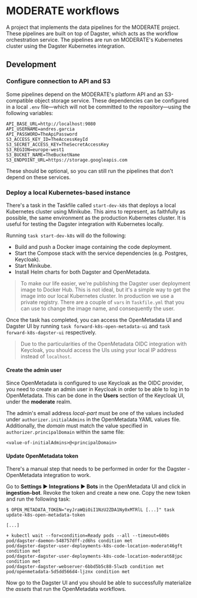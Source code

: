 # MODERATE workflows

A project that implements the data pipelines for the MODERATE project. These pipelines are built on top of Dagster, which acts as the workflow orchestration service. The pipelines are run on MODERATE's Kubernetes cluster using the Dagster Kubernetes integration.

## Development

### Configure connection to API and S3

Some pipelines depend on the MODERATE's platform API and an S3-compatible object storage service. These dependencies can be configured in a local `.env` file—which will not be committed to the repository—using the following variables:

```console
API_BASE_URL=http://localhost:9080
API_USERNAME=andres.garcia
API_PASSWORD=TheApiPassword
S3_ACCESS_KEY_ID=TheAccessKeyId
S3_SECRET_ACCESS_KEY=TheSecretAccessKey
S3_REGION=europe-west1
S3_BUCKET_NAME=TheBucketName
S3_ENDPOINT_URL=https://storage.googleapis.com
```

These should be optional, so you can still run the pipelines that don't depend on these services.

### Deploy a local Kubernetes-based instance

There's a task in the Taskfile called `start-dev-k8s` that deploys a local Kubernetes cluster using Minikube. This aims to represent, as faithfully as possible, the same environment as the production Kubernetes cluster. It is useful for testing the Dagster integration with Kubernetes locally.

Running `task start-dev-k8s` will do the following:

* Build and push a Docker image containing the code deployment.
* Start the Compose stack with the service dependencies (e.g. Postgres, Keycloak).
* Start Minikube.
* Install Helm charts for both Dagster and OpenMetadata.

> To make our life easier, we're publishing the Dagster user deployment image to Docker Hub. This is not ideal, but it's a simple way to get the image into our local Kubernetes cluster. In production we use a private registry. There are a couple of `vars` in `Taskfile.yml` that you can use to change the image name, and consequently the user.

Once the task has completed, you can access the OpenMetadata UI and Dagster UI by running `task forward-k8s-open-metadata-ui` and `task forward-k8s-dagster-ui` respectively.

> Due to the particularities of the OpenMetadata OIDC integration with Keycloak, you should access the UIs using your local IP address instead of `localhost`.

#### Create the admin user

Since OpenMetadata is configured to use Keycloak as the OIDC provider, you need to create an admin user in Keycloak in order to be able to log in to OpenMetadata. This can be done in the **Users** section of the Keycloak UI, under the **moderate** realm.

The admin's email address *local-part* must be one of the values included under `authorizer.initialAdmins` in the OpenMetadata YAML values file. Additionally, the *domain* must match the value specified in `authorizer.principalDomain` within the same file:

```console
<value-of-initialAdmins>@<principalDomain>
```

#### Update OpenMetadata token

There's a manual step that needs to be performed in order for the Dagster - OpenMetadata integration to work.

Go to **Settings ▶︎ Integrations ▶︎ Bots** in the OpenMetadata UI and click in **ingestion-bot**. Revoke the token and create a new one. Copy the new token and run the following task:

```console
$ OPEN_METADATA_TOKEN="eyJraWQiOiI1NzU2ZDA1Ny0xMTRlL [...]" task update-k8s-open-metadata-token

[...]

+ kubectl wait --for=condition=Ready pods --all --timeout=600s
pod/dagster-daemon-548757dff-zd6hs condition met
pod/dagster-dagster-user-deployments-k8s-code-location-moderat46gft condition met
pod/dagster-dagster-user-deployments-k8s-code-location-moderat68jpc condition met
pod/dagster-dagster-webserver-6bbd5b5c88-5lwzb condition met
pod/openmetadata-5d5dd566d4-ljznx condition met
```

Now go to the Dagster UI and you should be able to successfully materialize the _assets_ that run the OpenMetadata workflows.